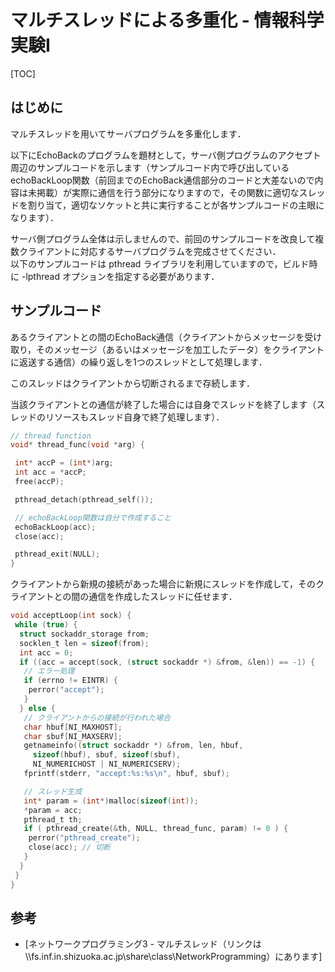 # マルチスレッドによる多重化 - 情報科学実験I

[TOC]

## はじめに

マルチスレッドを用いてサーバプログラムを多重化します．  

以下にEchoBackのプログラムを題材として，サーバ側プログラムのアクセプト周辺のサンプルコードを示します（サンプルコード内で呼び出しているechoBackLoop関数（前回までのEchoBack通信部分のコードと大差ないので内容は未掲載）が実際に通信を行う部分になりますので，その関数に適切なスレッドを割り当て，適切なソケットと共に実行することが各サンプルコードの主眼になります）．  

サーバ側プログラム全体は示しませんので、前回のサンプルコードを改良して複数クライアントに対応するサーバプログラムを完成させてください．  
以下のサンプルコードは pthread ライブラリを利用していますので，ビルド時に -lpthread オプションを指定する必要があります．

## サンプルコード

あるクライアントとの間のEchoBack通信（クライアントからメッセージを受け取り，そのメッセージ（あるいはメッセージを加工したデータ）をクライアントに返送する通信）の繰り返しを1つのスレッドとして処理します．  

このスレッドはクライアントから切断されるまで存続します．  

当該クライアントとの通信が終了した場合には自身でスレッドを終了します（スレッドのリソースもスレッド自身で終了処理します）．

```c
// thread function
void* thread_func(void *arg) {

 int* accP = (int*)arg;
 int acc = *accP;
 free(accP);

 pthread_detach(pthread_self());

 // echoBackLoop関数は自分で作成すること
 echoBackLoop(acc);
 close(acc);

 pthread_exit(NULL);
}
```

クライアントから新規の接続があった場合に新規にスレッドを作成して，そのクライアントとの間の通信を作成したスレッドに任せます．

```c
void acceptLoop(int sock) {
 while (true) {
  struct sockaddr_storage from;
  socklen_t len = sizeof(from);
  int acc = 0;
  if ((acc = accept(sock, (struct sockaddr *) &from, &len)) == -1) {
   // エラー処理
   if (errno != EINTR) {
    perror("accept");
   }
  } else {
   // クライアントからの接続が行われた場合
   char hbuf[NI_MAXHOST];
   char sbuf[NI_MAXSERV];
   getnameinfo((struct sockaddr *) &from, len, hbuf,
     sizeof(hbuf), sbuf, sizeof(sbuf),
     NI_NUMERICHOST | NI_NUMERICSERV);
   fprintf(stderr, "accept:%s:%s\n", hbuf, sbuf);

   // スレッド生成
   int* param = (int*)malloc(sizeof(int));
   *param = acc;
   pthread_t th;
   if ( pthread_create(&th, NULL, thread_func, param) != 0 ) {
    perror("pthread_create");
    close(acc); // 切断
   }
  }
 }
}
```

## 参考

-   \[ネットワークプログラミング3 - マルチスレッド（リンクは \\\\fs.inf.in.shizuoka.ac.jp\\share\\class\\NetworkProgramming）にあります\]